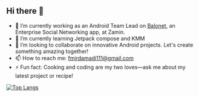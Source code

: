 ## Hi there 👋


- 🔭 I’m currently working as an Android Team Lead on [Balonet](https://balonet.net/), an Enterprise Social Networking app, at Zamin.
- 🌱 I’m currently learning Jetpack compose and KMM
- 👯 I’m looking to collaborate on innovative Android projects. Let's create something amazing together!
- 📫 How to reach me: fmirdamadi111@gmail.com
- ⚡ Fun fact: Cooking and coding are my two loves—ask me about my latest project or recipe!

[![Top Langs](https://github-readme-stats.vercel.app/api/top-langs/?username=nightfury96&theme=cobalt&show_icons=true)]()
